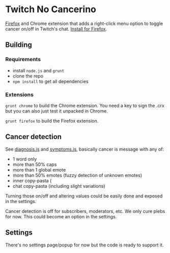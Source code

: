 # Twitch No Cancerino

[Firefox](https://addons.mozilla.org/en-US/firefox/addon/twitch-no-cancerino/?src=github) and Chrome extension that adds a right-click menu option to toggle cancer on/off in Twitch's chat.
[Install for Firefox](https://addons.mozilla.org/en-US/firefox/addon/twitch-no-cancerino/?src=github).

## Building

### Requirements

- install ```node.js``` and ```grunt```
- clone the repo
- ```npm install``` to get all dependencies

### Extensions

```grunt chrome``` to build the Chrome extension. You need a key to sign the .crx but you can also just test it unpacked in Chrome.

```grunt firefox``` to build the Firefox extension.

## Cancer detection

See [diagnosis.js](code/js/modules/diagnosis.js) and [symptoms.js](code/js/modules/symptoms.js), basically cancer is message with any of:

- 1 word only
- more than 50% caps
- more than 1 global emote
- more than 50% emotes (fuzzy detection of unknown emotes)
- inner copy-pasta (
- chat copy-pasta (including slight variations)

Turning those on/off and altering values could be easily done and exposed in the settings.

Cancer detection is off for subscribers, moderators, etc. We only cure plebs for now. This could become an option in the settings.

## Settings

There's no settings page/popup for now but the code is ready to support it.
